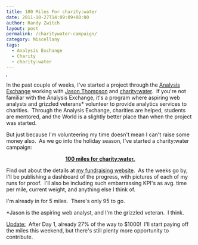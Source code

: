 ```yaml
---
title: 100 Miles For charity:water
date: 2011-10-27T14:09:09+00:00
author: Randy Zwitch
layout: post
permalink: /charitywater-campaign/
category: Miscellany
tags:
  - Analysis Exchange
  - Charity
  - charity:water
---
```

[<img class="alignright" style="border: 1px solid black;" src="http://i1.wp.com/www.charitywater.org/media/banners/220x220_8glasses.jpg?resize=220%2C220" alt="" border="1" data-recalc-dims="1" />](http://mycharitywater.org/100milesforcharitywater)

In the past couple of weeks, I've started a project through the <a title="What is the Analysis Exchange?" href="http://www.webanalyticsdemystified.com/ae/what-is-analysis-exchange.asp" target="_blank">Analysis Exchange</a> working with <a title="Jason Thompson" href="http://emptymind.org/" target="_blank">Jason Thompson</a> and <a title="charity:water" href="http://www.charitywater.org/" target="_blank">charity:water</a>.  If you're not familiar with the Analysis Exchange, it's a program where aspiring web analysts and grizzled veterans* volunteer to provide analytics services to charities.  Through the Analysis Exchange, charities are helped, students are mentored, and the World is a slightly better place than when the project was started.

But just because I'm volunteering my time doesn't mean I can't raise some money also.  As we go into the holiday season, I've started a charity:water campaign:

<p style="text-align: center;">
  <strong><a title="charity:water website" href="http://mycharitywater.org/100milesforcharitywater">100 miles for charity:water.</a></strong>
</p>

Find out about the details at [my fundraising website](http://mycharitywater.org/100milesforcharitywater "charity:water website").  As the weeks go by, I'll be publishing a dashboard of the progress, with pictures of each of my runs for proof.  I'll also be including such embarrassing KPI's as avg. time per mile, current weight, and anything else I think of.

I'm already in for 5 miles.  There's only 95 to go.

*Jason is the aspiring web analyst, and I'm the grizzled veteran.  I think.

<span style="text-decoration: underline;">Update:</span>  After Day 1, already 27% of the way to $1000!  I'll start paying off the miles this weekend, but there's still plenty more opportunity to contribute.

